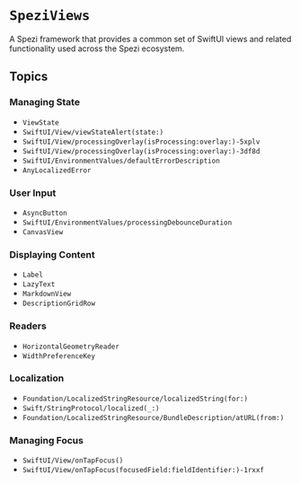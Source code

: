# ``SpeziViews``

A Spezi framework that provides a common set of SwiftUI views and related functionality used across the Spezi ecosystem.

<!--

This source file is part of the Spezi open-source project

SPDX-FileCopyrightText: 2023 Stanford University and the project authors (see CONTRIBUTORS.md)

SPDX-License-Identifier: MIT

-->


## Topics

### Managing State

- ``ViewState``
- ``SwiftUI/View/viewStateAlert(state:)``
- ``SwiftUI/View/processingOverlay(isProcessing:overlay:)-5xplv``
- ``SwiftUI/View/processingOverlay(isProcessing:overlay:)-3df8d``
- ``SwiftUI/EnvironmentValues/defaultErrorDescription``
- ``AnyLocalizedError``

### User Input

- ``AsyncButton``
- ``SwiftUI/EnvironmentValues/processingDebounceDuration``
- ``CanvasView``

### Displaying Content

- ``Label``
- ``LazyText``
- ``MarkdownView``
- ``DescriptionGridRow``

### Readers

- ``HorizontalGeometryReader``
- ``WidthPreferenceKey``

### Localization

- ``Foundation/LocalizedStringResource/localizedString(for:)``
- ``Swift/StringProtocol/localized(_:)``
- ``Foundation/LocalizedStringResource/BundleDescription/atURL(from:)``

### Managing Focus

- ``SwiftUI/View/onTapFocus()``
- ``SwiftUI/View/onTapFocus(focusedField:fieldIdentifier:)-1rxxf``

